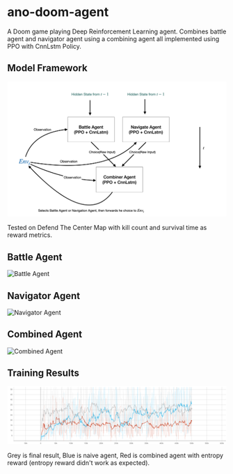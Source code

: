 # ano-doom-agent

A Doom game playing Deep Reinforcement Learning agent. Combines battle agent and navigator agent using a combining agent all implemented using PPO with CnnLstm Policy.

## Model Framework

<img src="./fig/framework.png" alt="Framework" width="650"/>

Tested on Defend The Center Map with kill count and survival time as reward metrics.

## Battle Agent

![Battle Agent](./fig/battle_agent.gif)

## Navigator Agent

![Navigator Agent](./fig/nav_agent.gif)

## Combined Agent

![Combined Agent](./fig/combined_agent.gif)

## Training Results

![Episode Reward](./fig/episode_reward.png)

Grey is final result, Blue is naive agent, Red is combined agent with entropy reward (entropy reward didn't work as expected).
